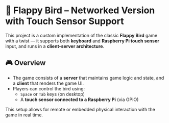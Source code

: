 # 🐤 Flappy Bird – Networked Version with Touch Sensor Support

This project is a custom implementation of the classic **Flappy Bird** game with a twist — it supports both **keyboard** and **Raspberry Pi touch sensor** input, and runs in a **client-server architecture**.

## 🎮 Overview

- The game consists of a **server** that maintains game logic and state, and a **client** that renders the game UI.
- Players can control the bird using:
  - `Space` or `Tab` keys (on desktop)
  - A **touch sensor connected to a Raspberry Pi** (via GPIO)

This setup allows for remote or embedded physical interaction with the game in real time.
